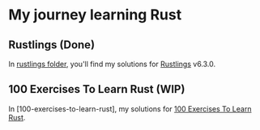 # My journey learning Rust

## Rustlings (**Done**)

In [rustlings folder](/rustlings/), you'll find my solutions for [Rustlings](https://github.com/rust-lang/rustlings) v6.3.0.

## 100 Exercises To Learn Rust (**WIP**)

In [100-exercises-to-learn-rust], my solutions for [100 Exercises To Learn Rust](https://rust-exercises.com/100-exercises/).
